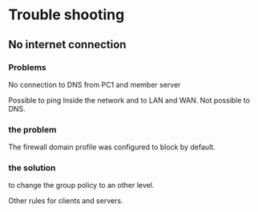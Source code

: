 # Trouble shooting

## No internet connection

### Problems

No connection to DNS from PC1 and member server

Possible to ping Inside the network and to LAN and WAN. Not possible to DNS. 

### the problem

The firewall domain profile was configured to block by default.

### the solution

to change the group policy to an other level. 

Other rules for clients and servers. 



